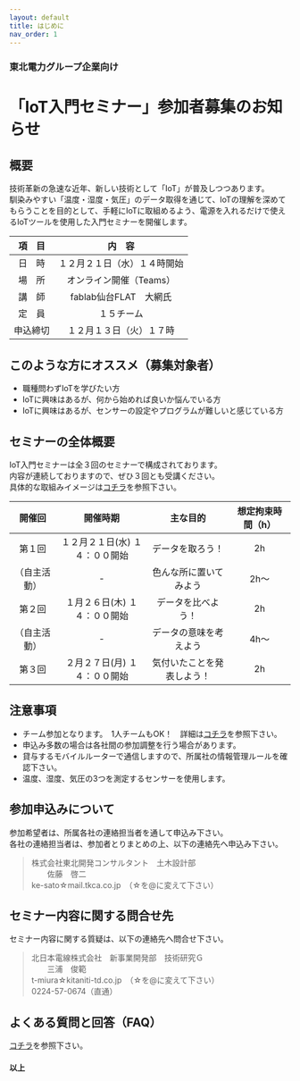 ```yaml
---
layout: default
title: はじめに
nav_order: 1
---
```


### 東北電力グループ企業向け
# 「IoT入門セミナー」参加者募集のお知らせ


## 概要
技術革新の急速な近年、新しい技術として「IoT」が普及しつつあります。  
馴染みやすい「温度・湿度・気圧」のデータ取得を通じて、IoTの理解を深めてもらうことを目的として、手軽にIoTに取組めるよう、電源を入れるだけで使えるIoTツールを使用した入門セミナーを開催します。

| 項　目 | 内　容 |
| :------------: | :------------: |
| 日　時  | １２月２１日（水）１４時開始 |
| 場　所 | オンライン開催（Teams） |
| 講　師 | fablab仙台FLAT　大網氏 |
| 定　員 | １５チーム |
| 申込締切 | １２月１３日（火）１７時  |



## このような方にオススメ（募集対象者）
- 職種問わずIoTを学びたい方
- IoTに興味はあるが、何から始めれば良いか悩んでいる方
- IoTに興味はあるが、センサーの設定やプログラムが難しいと感じている方

## セミナーの全体概要
IoT入門セミナーは全３回のセミナーで構成されております。  
内容が連続しておりますので、ぜひ３回とも受講ください。  
具体的な取組みイメージは[コチラ](https://fablabsendai.github.io/iotws2022/01-timeline.html "コチラ")を参照下さい。  

| 開催回 | 開催時期 | 主な目的 | 想定拘束時間（h） |
| :------------: | :------------: | :------------: | :------------: |
| 第１回 | １２月２１日(水) １４：００開始 | データを取ろう！ | 2h |
| （自主活動） | - | 色んな所に置いてみよう | 2h～ |
| 第２回 | １月２６日(木) １４：００開始 | データを比べよう！ | 2h |
| （自主活動） | - | データの意味を考えよう | 4h～ |
| 第３回 | ２月２７日(月) １４：００開始 | 気付いたことを発表しよう！ | 2h |


## 注意事項
- チーム参加となります。　1人チームもOK！　詳細は[コチラ](https://fablabsendai.github.io/iotws2022/02-join-as-team.html "コチラ")を参照下さい。
- 申込み多数の場合は各社間の参加調整を行う場合があります。
- 貸与するモバイルルーターで通信しますので、所属社の情報管理ルールを確認下さい。
- 温度、湿度、気圧の3つを測定するセンサーを使用します。

## 参加申込みについて
参加希望者は、所属各社の連絡担当者を通して申込み下さい。  
各社の連絡担当者は、参加者とりまとめの上、以下の連絡先へ申込み下さい。  
> 株式会社東北開発コンサルタント　土木設計部<br>
> 　　佐藤　啓二<br>
>  ke-sato☆mail.tkca.co.jp　（☆を@に変えて下さい）


## セミナー内容に関する問合せ先
セミナー内容に関する質疑は、以下の連絡先へ問合せ下さい。  
> 北日本電線株式会社　新事業開発部　技術研究Ｇ<br>
> 　　三浦　俊範<br>
> t-miura☆kitaniti-td.co.jp　（☆を@に変えて下さい）<br>
> 0224-57-0674（直通）

## よくある質問と回答（FAQ）
[コチラ](https://fablabsendai.github.io/iotws2022/06-faq.html "コチラ")を参照下さい。

#### 以上
